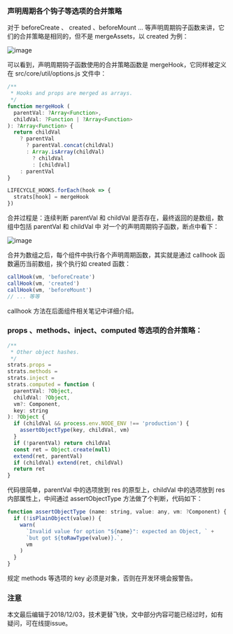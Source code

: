 ### 声明周期各个钩子等选项的合并策略

对于 beforeCreate 、 created 、beforeMount ... 等声明周期钩子函数来讲，它们的合并策略是相同的，但不是 mergeAssets，以 created 为例：

![image](https://github.com/zymfe/into-vue/blob/master/example/mergeOptions/8.jpg)

可以看到，声明周期钩子函数使用的合并策略函数是 mergeHook，它同样被定义在 src/core/util/options.js 文件中：

``` javascript
/**
 * Hooks and props are merged as arrays.
 */
function mergeHook (
  parentVal: ?Array<Function>,
  childVal: ?Function | ?Array<Function>
): ?Array<Function> {
  return childVal
    ? parentVal
      ? parentVal.concat(childVal)
      : Array.isArray(childVal)
        ? childVal
        : [childVal]
    : parentVal
}

LIFECYCLE_HOOKS.forEach(hook => {
  strats[hook] = mergeHook
})
```
合并过程是：连续判断 parentVal 和 childVal 是否存在，最终返回的是数组，数组中包括 parentVal 和 childVal 中 对一个的声明周期钩子函数，断点中看下：

![image](https://github.com/zymfe/into-vue/blob/master/example/mergeOptions/9.jpg)

合并为数组之后，每个组件中执行各个声明周期函数，其实就是通过 callhook 函数遍历当前数组，挨个执行如 created 函数：

``` javascript
callHook(vm, 'beforeCreate')
callHook(vm, 'created')
callHook(vm, 'beforeMount')
// ... 等等
```

callhook 方法在后面组件相关笔记中详细介绍。

### props 、methods、inject、computed 等选项的合并策略：

``` javascript
/**
 * Other object hashes.
 */
strats.props =
strats.methods =
strats.inject =
strats.computed = function (
  parentVal: ?Object,
  childVal: ?Object,
  vm?: Component,
  key: string
): ?Object {
  if (childVal && process.env.NODE_ENV !== 'production') {
    assertObjectType(key, childVal, vm)
  }
  if (!parentVal) return childVal
  const ret = Object.create(null)
  extend(ret, parentVal)
  if (childVal) extend(ret, childVal)
  return ret
}
```

代码很简单，parentVal 中的选项放到 res 的原型上，childVal 中的选项放到 res 内部属性上，中间通过 assertObjectType 方法做了个判断，代码如下：

``` javascript
function assertObjectType (name: string, value: any, vm: ?Component) {
  if (!isPlainObject(value)) {
    warn(
      `Invalid value for option "${name}": expected an Object, ` +
      `but got ${toRawType(value)}.`,
      vm
    )
  }
}
```

规定 methods 等选项的 key 必须是对象，否则在开发环境会报警告。

### 注意
本文最后编辑于2018/12/03，技术更替飞快，文中部分内容可能已经过时，如有疑问，可在线提issue。